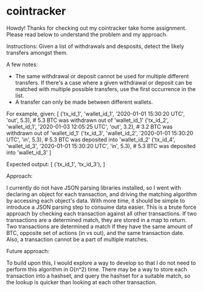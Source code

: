 # cointracker
Howdy! Thanks for checking out my cointracker take home assignment. Please read below to understand the problem and my approach.

Instructions:
Given a list of withdrawals and desposits, detect the likely transfers amongst them.

A few notes:
- The same withdrawal or deposit cannot be used for multiple different transfers. If there's a case where a given withdrawal or deposit can be matched with multiple possible transfers, use the first occurrence in the list.
- A transfer can only be made between different wallets.

For example, given:
[
	('tx_id_1', 'wallet_id_1', '2020-01-01 15:30:20 UTC', 'out', 5.3),  # 5.3 BTC was withdrawn out of 'wallet_id_1'
	('tx_id_2', 'wallet_id_1', '2020-01-03 12:05:25 UTC', 'out', 3.2),  # 3.2 BTC was withdrawn out of 'wallet_id_1'
	('tx_id_3', 'wallet_id_2', '2020-01-01 15:30:20 UTC', 'in', 5.3),   # 5.3 BTC was deposited into 'wallet_id_2'
	('tx_id_4', 'wallet_id_3', '2020-01-01 15:30:20 UTC', 'in', 5.3),   # 5.3 BTC was deposited into 'wallet_id_3'
]

Expected output:
[
	('tx_id_1', 'tx_id_3'),
]


Approach:

I currently do not have JSON parsing libraries installed, so I went with declaring an object for each transaction, and driving the matching algorithm by accessing each object's data. With more time, it should be simple to introduce a JSON parsing step to consume data easier. This is a brute force approach by checking each transaction against all other transactions. If two transactions are a determined match, they are stored in a map to return. Two transactions are determined a match if they have the same amount of BTC, opposite set of actions (in vs out), and the same transaction date. Also, a transaction cannot be a part of multiple matches.

Future approach:

To build upon this, I would explore a way to develop so that I do not need to perform this algorithm in O(n^2) time. There may be a way to store each transaction into a hashset, and query the hashset for a suitable match, so the lookup is quicker than looking at each other transaction.

